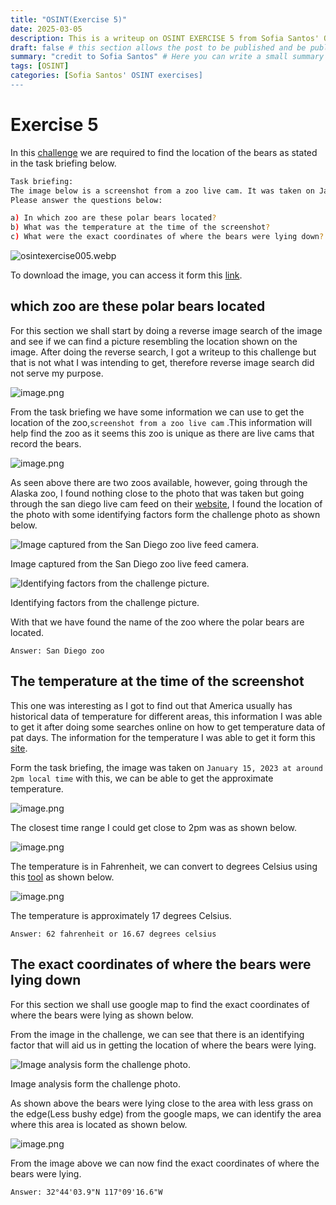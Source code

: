```yaml
---
title: "OSINT(Exercise 5)"
date: 2025-03-05
description: This is a writeup on OSINT EXERCISE 5 from Sofia Santos' OSINT analysis and exercises.
draft: false # this section allows the post to be published and be public, is it is set to true the post will not be published.
summary: "credit to Sofia Santos" # Here you can write a small summary of the post if needed
tags: [OSINT]
categories: [Sofia Santos' OSINT exercises]
---
```

# Exercise 5

In this [challenge](https://gralhix.com/list-of-osint-exercises/osint-exercise-005/) we are required to find the location of the bears as stated in the task briefing below.

```bash
Task briefing: 
The image below is a screenshot from a zoo live cam. It was taken on January 15, 2023 at around 2pm local time. 
Please answer the questions below:

a) In which zoo are these polar bears located?
b) What was the temperature at the time of the screenshot?
c) What were the exact coordinates of where the bears were lying down?
```

![osintexercise005.webp](osintexercise005.webp)

To download the image, you can access it form this [link](https://gralhix.com/wp-content/uploads/2023/08/osintexercise005.webp).

## which zoo are these polar bears located

For this section we shall start by doing a reverse image search of the image and see if we can find a picture resembling the location shown on the image. After doing the reverse search, I got a writeup to this challenge but that is not what I was intending to get, therefore reverse image search did not serve my purpose.

![image.png](image.png)

From the task briefing we have some information we can use to get the location of the zoo,`screenshot from a zoo live cam` .This information will help find the zoo as it seems this zoo is unique as there are live cams that record the bears.

![image.png](image%201.png)

As seen above there are two zoos available, however, going through the Alaska zoo, I found nothing close to the photo that was taken but going through the san diego live cam feed on their [website](https://zoo.sandiegozoo.org/cams/polar-cam), I found the location of the photo with some identifying factors form the challenge photo as shown below.

![Image captured from the San Diego zoo live feed camera.](image%202.png)

Image captured from the San Diego zoo live feed camera.

![Identifying factors from the challenge picture.](image%203.png)

Identifying factors from the challenge picture.

With that we have found the name of the zoo where the polar bears are located.

`Answer: San Diego zoo` 

## The temperature at the time of the screenshot

This one was interesting as I got to find out that America usually has historical data of temperature for different areas, this information I was able to get it after doing some searches online on how to get temperature data of pat days. The information for the temperature I was able to get it form this [site](https://www.wunderground.com/history).

Form the task briefing, the image was taken on `January 15, 2023 at around 2pm local time` with this, we can be able to get the approximate temperature.

![image.png](image%204.png)

The closest time range I could get close to 2pm was as shown below.

![image.png](image%205.png)

The temperature is in Fahrenheit, we can convert to degrees Celsius using this [tool](https://fc.kahi.cz/) as shown below.

![image.png](image%206.png)

The temperature is approximately 17 degrees Celsius.

`Answer: 62 fahrenheit or 16.67 degrees celsius` 

## The exact coordinates of where the bears were lying down

For this section we shall use google map to find the exact coordinates of where the bears were lying as shown below.

From the image in the challenge, we can see that there is an identifying factor that will aid us in getting the location of where the bears were lying.

![Image analysis form the challenge photo.](image%207.png)

Image analysis form the challenge photo.

As shown above the bears were lying close to the area with less grass on the edge(Less bushy edge) from the google maps, we can identify the area where this area is located as shown below.

![image.png](image%208.png)

From the image above we can now find the exact coordinates of where the bears were lying.

`Answer: 32°44'03.9"N 117°09'16.6"W`